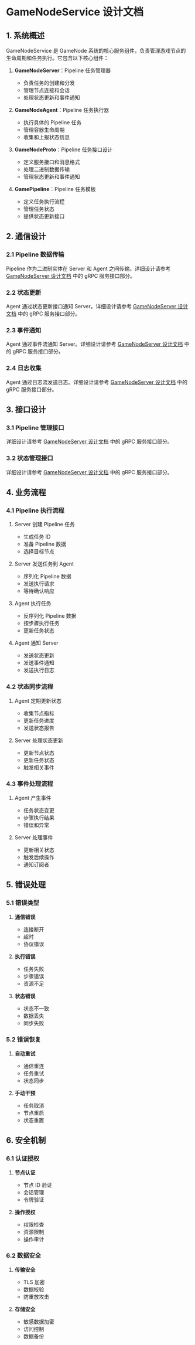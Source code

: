 # GameNodeService 设计文档

## 1. 系统概述

GameNodeService 是 GameNode 系统的核心服务组件，负责管理游戏节点的生命周期和任务执行。它包含以下核心组件：

1. **GameNodeServer**：Pipeline 任务管理器

   - 负责任务的创建和分发
   - 管理节点连接和会话
   - 处理状态更新和事件通知

2. **GameNodeAgent**：Pipeline 任务执行器

   - 执行具体的 Pipeline 任务
   - 管理容器生命周期
   - 收集和上报状态信息

3. **GameNodeProto**：Pipeline 任务接口设计

   - 定义服务接口和消息格式
   - 处理二进制数据传输
   - 管理状态更新和事件通知

4. **GamePipeline**：Pipeline 任务模板

   - 定义任务执行流程
   - 管理任务状态
   - 提供状态更新接口

## 2. 通信设计

### 2.1 Pipeline 数据传输

Pipeline 作为二进制实体在 Server 和 Agent 之间传输。详细设计请参考 [GameNodeServer 设计文档](gamenode_server.md) 中的 gRPC 服务接口部分。

### 2.2 状态更新

Agent 通过状态更新接口通知 Server。详细设计请参考 [GameNodeServer 设计文档](gamenode_server.md) 中的 gRPC 服务接口部分。

### 2.3 事件通知

Agent 通过事件流通知 Server。详细设计请参考 [GameNodeServer 设计文档](gamenode_server.md) 中的 gRPC 服务接口部分。

### 2.4 日志收集

Agent 通过日志流发送日志。详细设计请参考 [GameNodeServer 设计文档](gamenode_server.md) 中的 gRPC 服务接口部分。

## 3. 接口设计

### 3.1 Pipeline 管理接口

详细设计请参考 [GameNodeServer 设计文档](gamenode_server.md) 中的 gRPC 服务接口部分。

### 3.2 状态管理接口

详细设计请参考 [GameNodeServer 设计文档](gamenode_server.md) 中的 gRPC 服务接口部分。

## 4. 业务流程

### 4.1 Pipeline 执行流程

1. Server 创建 Pipeline 任务

   - 生成任务 ID
   - 准备 Pipeline 数据
   - 选择目标节点

2. Server 发送任务到 Agent

   - 序列化 Pipeline 数据
   - 发送执行请求
   - 等待确认响应

3. Agent 执行任务

   - 反序列化 Pipeline 数据
   - 按步骤执行任务
   - 更新任务状态

4. Agent 通知 Server

   - 发送状态更新
   - 发送事件通知
   - 发送执行日志

### 4.2 状态同步流程

1. Agent 定期更新状态

   - 收集节点指标
   - 更新任务进度
   - 发送状态报告

2. Server 处理状态更新

   - 更新节点状态
   - 更新任务状态
   - 触发相关事件

### 4.3 事件处理流程

1. Agent 产生事件

   - 任务状态变更
   - 步骤执行结果
   - 错误和异常

2. Server 处理事件

   - 更新相关状态
   - 触发后续操作
   - 通知订阅者

## 5. 错误处理

### 5.1 错误类型

1. **通信错误**

   - 连接断开
   - 超时
   - 协议错误

2. **执行错误**

   - 任务失败
   - 步骤错误
   - 资源不足

3. **状态错误**

   - 状态不一致
   - 数据丢失
   - 同步失败

### 5.2 错误恢复

1. **自动重试**

   - 通信重连
   - 任务重试
   - 状态同步

2. **手动干预**

   - 任务取消
   - 节点重启
   - 状态重置

## 6. 安全机制

### 6.1 认证授权

1. **节点认证**

   - 节点 ID 验证
   - 会话管理
   - 令牌验证

2. **操作授权**

   - 权限检查
   - 资源限制
   - 操作审计

### 6.2 数据安全

1. **传输安全**

   - TLS 加密
   - 数据校验
   - 防重放攻击

2. **存储安全**

   - 敏感数据加密
   - 访问控制
   - 数据备份
